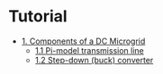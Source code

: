 # Tutorial
* [1. Components of a DC Microgrid](tutorial/components.md)
   * [1.1 Pi-model transmission line](tutorial/components.md#11-pi-model-transmission-line)
   * [1.2 Step-down (buck) converter](tutorial/components.md#12-step-down-buck-converter)
